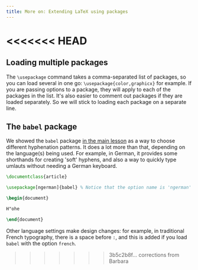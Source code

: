 ```yaml
---
title: More on: Extending LaTeX using packages
---
```

<<<<<<< HEAD
=======

## Loading multiple packages

The `\usepackage` command takes a comma-separated list of packages, so you can
load several in one go: `\usepackage{color,graphicx}` for example. If you are
passing options to a package, they will apply to each of the packages in the list.
It's also easier to comment out packages if they are loaded separately. So we
will stick to loading each package on a separate line.

## The `babel` package

We showed the `babel` package [in the main lesson](lesson-06) as a way to choose
different hyphenation patterns. It does a lot more than that, depending on the
language(s) being used. For example, in German, it provides some shorthands for
creating 'soft' hyphens, and also a way to quickly type umlauts without needing
a German keyboard.

```latex
\documentclass{article}

\usepackage[ngerman]{babel} % Notice that the option name is 'ngerman'

\begin{document}

H"ohe

\end{document}
```

Other language settings make design changes: for example, in traditional
French typography, there is a space before `:`, and this is added if you
load `babel` with the option `french`.
>>>>>>> 3b5c2b8f... corrections from Barbara

